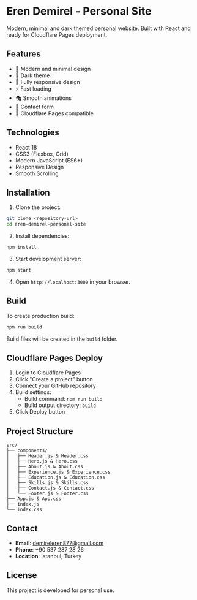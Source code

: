 # Eren Demirel - Personal Site

Modern, minimal and dark themed personal website. Built with React and ready for Cloudflare Pages deployment.

## Features

- 🎨 Modern and minimal design
- 🌙 Dark theme
- 📱 Fully responsive design
- ⚡ Fast loading
- 🎭 Smooth animations
- 📧 Contact form
- 🚀 Cloudflare Pages compatible

## Technologies

- React 18
- CSS3 (Flexbox, Grid)
- Modern JavaScript (ES6+)
- Responsive Design
- Smooth Scrolling

## Installation

1. Clone the project:
```bash
git clone <repository-url>
cd eren-demirel-personal-site
```

2. Install dependencies:
```bash
npm install
```

3. Start development server:
```bash
npm start
```

4. Open `http://localhost:3000` in your browser.

## Build

To create production build:

```bash
npm run build
```

Build files will be created in the `build` folder.

## Cloudflare Pages Deploy

1. Login to Cloudflare Pages
2. Click "Create a project" button
3. Connect your GitHub repository
4. Build settings:
   - Build command: `npm run build`
   - Build output directory: `build`
5. Click Deploy button

## Project Structure

```
src/
├── components/
│   ├── Header.js & Header.css
│   ├── Hero.js & Hero.css
│   ├── About.js & About.css
│   ├── Experience.js & Experience.css
│   ├── Education.js & Education.css
│   ├── Skills.js & Skills.css
│   ├── Contact.js & Contact.css
│   └── Footer.js & Footer.css
├── App.js & App.css
├── index.js
└── index.css
```

## Contact

- **Email**: demireleren877@gmail.com
- **Phone**: +90 537 287 28 26
- **Location**: Istanbul, Turkey

## License

This project is developed for personal use.
